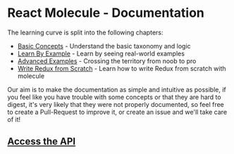 # React Molecule - Documentation

The learning curve is split into the following chapters:

- [Basic Concepts](./CONCEPTS.md) - Understand the basic taxonomy and logic
- [Learn By Example](./EXAMPLES.md) - Learn by seeing real-world examples
- [Advanced Examples](./ADVANCED.md) - Crossing the territory from noob to pro
- [Write Redux from Scratch](./REDUX.md) - Learn how to write Redux from scratch with molecule

Our aim is to make the documentation as simple and intuitive as possible, if you feel like you have trouble with some concepts or that they are hard to digest, it's very likely that they were not properly documented, so feel free to create a Pull-Request to improve it, or create an issue and we'll take care of it!

## [Access the API](./API.md)
